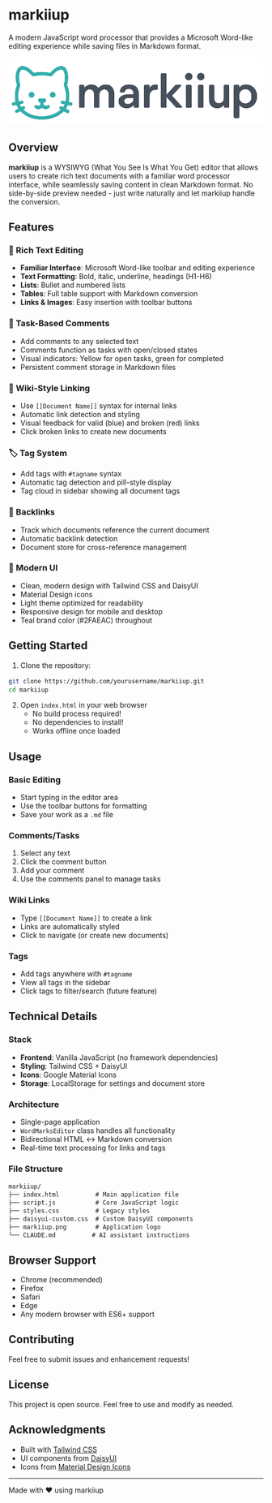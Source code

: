 # markiiup

A modern JavaScript word processor that provides a Microsoft Word-like editing experience while saving files in Markdown format.

![markiiup Logo](markiiup.png)

## Overview

**markiiup** is a WYSIWYG (What You See Is What You Get) editor that allows users to create rich text documents with a familiar word processor interface, while seamlessly saving content in clean Markdown format. No side-by-side preview needed - just write naturally and let markiiup handle the conversion.

## Features

### 📝 Rich Text Editing
- **Familiar Interface**: Microsoft Word-like toolbar and editing experience
- **Text Formatting**: Bold, italic, underline, headings (H1-H6)
- **Lists**: Bullet and numbered lists
- **Tables**: Full table support with Markdown conversion
- **Links & Images**: Easy insertion with toolbar buttons

### 💬 Task-Based Comments
- Add comments to any selected text
- Comments function as tasks with open/closed states
- Visual indicators: Yellow for open tasks, green for completed
- Persistent comment storage in Markdown files

### 🔗 Wiki-Style Linking
- Use `[[Document Name]]` syntax for internal links
- Automatic link detection and styling
- Visual feedback for valid (blue) and broken (red) links
- Click broken links to create new documents

### 🏷️ Tag System
- Add tags with `#tagname` syntax
- Automatic tag detection and pill-style display
- Tag cloud in sidebar showing all document tags

### 🔄 Backlinks
- Track which documents reference the current document
- Automatic backlink detection
- Document store for cross-reference management

### 🎨 Modern UI
- Clean, modern design with Tailwind CSS and DaisyUI
- Material Design icons
- Light theme optimized for readability
- Responsive design for mobile and desktop
- Teal brand color (#2FAEAC) throughout

## Getting Started

1. Clone the repository:
```bash
git clone https://github.com/yourusername/markiiup.git
cd markiiup
```

2. Open `index.html` in your web browser
   - No build process required!
   - No dependencies to install!
   - Works offline once loaded

## Usage

### Basic Editing
- Start typing in the editor area
- Use the toolbar buttons for formatting
- Save your work as a `.md` file

### Comments/Tasks
1. Select any text
2. Click the comment button
3. Add your comment
4. Use the comments panel to manage tasks

### Wiki Links
- Type `[[Document Name]]` to create a link
- Links are automatically styled
- Click to navigate (or create new documents)

### Tags
- Add tags anywhere with `#tagname`
- View all tags in the sidebar
- Click tags to filter/search (future feature)

## Technical Details

### Stack
- **Frontend**: Vanilla JavaScript (no framework dependencies)
- **Styling**: Tailwind CSS + DaisyUI
- **Icons**: Google Material Icons
- **Storage**: LocalStorage for settings and document store

### Architecture
- Single-page application
- `WordMarksEditor` class handles all functionality
- Bidirectional HTML ↔ Markdown conversion
- Real-time text processing for links and tags

### File Structure
```
markiiup/
├── index.html          # Main application file
├── script.js           # Core JavaScript logic
├── styles.css          # Legacy styles
├── daisyui-custom.css  # Custom DaisyUI components
├── markiiup.png        # Application logo
└── CLAUDE.md          # AI assistant instructions
```

## Browser Support

- Chrome (recommended)
- Firefox
- Safari
- Edge
- Any modern browser with ES6+ support

## Contributing

Feel free to submit issues and enhancement requests!

## License

This project is open source. Feel free to use and modify as needed.

## Acknowledgments

- Built with [Tailwind CSS](https://tailwindcss.com/)
- UI components from [DaisyUI](https://daisyui.com/)
- Icons from [Material Design Icons](https://fonts.google.com/icons)

---

Made with ❤️ using markiiup